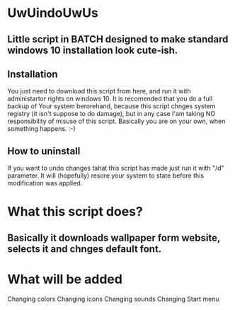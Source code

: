 # UwUindoUwUs
Little script in BATCH designed to make standard windows 10 installation look cute-ish.
---
## Installation
You just need to download this script from here, and run it with administartor rights on windows 10. 
It is recomended that you do a full backup of Your system berorehand, because this script chnges system registry (it isn't suppose to do damage), 
but in any case I'am taking NO responsibility of misuse of this script. Basically you are on your own, when something happens. :-)

## How to uninstall
If you want to undo changes tahat this script has made just run it with "/d" parameter. It will (hopefully) resore your system to state before this modification was applied.

# What this script does?
Basically it downloads wallpaper form website, selects it and chnges default font.
---
# What will be added
Changing colors
Changing icons
Changing sounds
Changing Start menu
